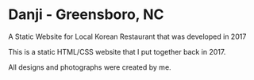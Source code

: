# Danji - Greensboro, NC
A Static Website for Local Korean Restaurant that was developed in 2017

This is a static HTML/CSS website that I put together back in 2017.

All designs and photographs were created by me. 
